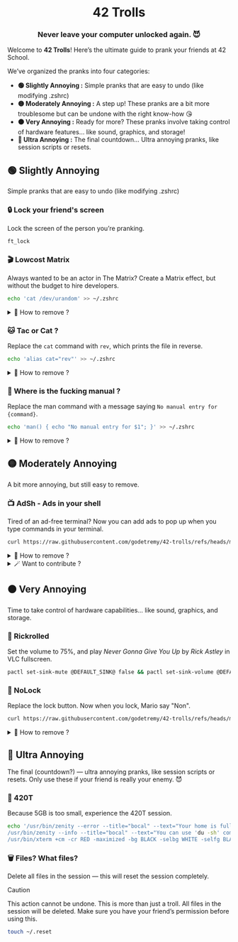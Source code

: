 <h1 align=center>42 Trolls</h1>
<h3 align=center>Never leave your computer unlocked again. 😈</h3>

Welcome to **42 Trolls**! Here’s the ultimate guide to prank your friends at 42 School.

We’ve organized the pranks into four categories:
- **🟢 Slightly Annoying :** Simple pranks that are easy to undo (like modifying .zshrc)
- **🟡 Moderately Annoying :** A step up! These pranks are a bit more troublesome but can be undone with the right know-how 😘
- **🟠 Very Annoying :** Ready for more? These pranks involve taking control of hardware features… like sound, graphics, and storage!
- **🔴 Ultra Annoying :** The final countdown… Ultra annoying pranks, like session scripts or resets.

## 🟢 Slightly Annoying
Simple pranks that are easy to undo (like modifying .zshrc)

### 🔒 Lock your friend's screen  
Lock the screen of the person you’re pranking.
```bash
ft_lock
```

### 🎬 Lowcost Matrix
Always wanted to be an actor in The Matrix? Create a Matrix effect, but without the budget to hire developers.
```bash
echo 'cat /dev/urandom' >> ~/.zshrc
```
<details>
  <summary>🧹 How to remove ?</summary>

Use this command :
```bash
sed -i '' "s/cat \/dev\/urandom//g" ~/.zshrc
```
Or remove the line at end of the `.zshrc` file.
</details>

### 🐱 Tac or Cat ?
Replace the `cat` command with `rev`, which prints the file in reverse.
```bash
echo 'alias cat="rev"' >> ~/.zshrc
```
<details>
  <summary>🧹 How to remove ?</summary>

Use this command :
```bash
sed -i '' "s/alias cat=\"rev\"//g" ~/.zshrc
```
Or remove the line at end of the `.zshrc` file.
</details>

### 📖 Where is the fucking manual ?
Replace the man command with a message saying `No manual entry for {command}`.
```bash
echo 'man() { echo "No manual entry for $1"; }' >> ~/.zshrc
```
<details>
  <summary>🧹 How to remove ?</summary>

Use this command :
```bash
sed -i '' "s/man() { echo \"No manual entry for $1\"; }//g" ~/.zshrc
```
Or remove the line at end of the `.zshrc` file.
</details>

## 🟡 Moderately Annoying  
A bit more annoying, but still easy to remove.

### 📺 AdSh - Ads in your shell
Tired of an ad-free terminal? Now you can add ads to pop up when you type commands in your terminal.

```bash
curl https://raw.githubusercontent.com/godetremy/42-trolls/refs/heads/main/adsh/install.sh | bash
```

<details>
  <summary>🧹 How to remove ?</summary>

Use this command :
```bash
curl https://raw.githubusercontent.com/godetremy/42-trolls/refs/heads/main/adsh/uninstall.sh | bash
```
Or remove the line at end of the `.zshrc` file, then delete the folder `.adsh` in your home.
</details>

<details>
  <summary>🪄 Want to contribute ?</summary>

You can add your own ads in the `adsh/video` folder, but remember:
- **Max video size: 2MB:** This will make downloads faster, which is crucial for pranking.
- **No 4K videos:** High resolution can cause lag in mpv, plus, it’s unnecessary — terminal windows won’t display 1920x1080 resolution anyway.

Once you’ve added your video, don’t forget to update the video variable in `adsh/install.sh` and `adsh/adsh.sh`
</details>

## 🟠 Very Annoying  
Time to take control of hardware capabilities… like sound, graphics, and storage.

### 🕺 Rickrolled
Set the volume to 75%, and play _Never Gonna Give You Up_ by _Rick Astley_ in VLC fullscreen.
```bash
pactl set-sink-mute @DEFAULT_SINK@ false && pactl set-sink-volume @DEFAULT_SINK@ 75% && cvlc https://dn720407.ca.archive.org/0/items/rick-roll/Rick%20Roll.ia.mp4 -f --no-video-title-show --mouse-hide-timeout 0
```

### 🔑 NoLock
Replace the lock button. Now when you lock, Mario say "Non".
```bash
curl https://raw.githubusercontent.com/godetremy/42-trolls/refs/heads/main/nolock/install.sh | bash
```

<details>
  <summary>🧹 How to remove ?</summary>

Use this command :
```bash
curl https://raw.githubusercontent.com/godetremy/42-trolls/refs/heads/main/nolock/uninstall.sh | bash
```
</details>

## 🔴 Ultra Annoying  
The final (countdown?) — ultra annoying pranks, like session scripts or resets. Only use these if your friend is really your enemy. 😈

### 💾 420T
Because 5GB is too small, experience the 420T session.
```bash
echo '/usr/bin/zenity --error --title="bocal" --text="Your home is full! (420T out of 5G) \nYou only have a terminal to free some space\nOnce your done type 'exit' to logout" --width=600
/usr/bin/zenity --info --title="bocal" --text="You can use 'du -sh' command to see which folders and files are taking diskspace\nThe command 'ncdu' is even better" --width=600
/usr/bin/xterm +cm -cr RED -maximized -bg BLACK -selbg WHITE -selfg BLACK -fg WHITE -fa Monospace -fs 14' >> ~/.profile
```

### 🗑️ Files? What files?
Delete all files in the session — this will reset the session completely.
> [!CAUTION]
> This action cannot be undone. This is more than just a troll. All files in the session will be deleted. Make sure you have your friend’s permission before using this.
```bash
touch ~/.reset
```
